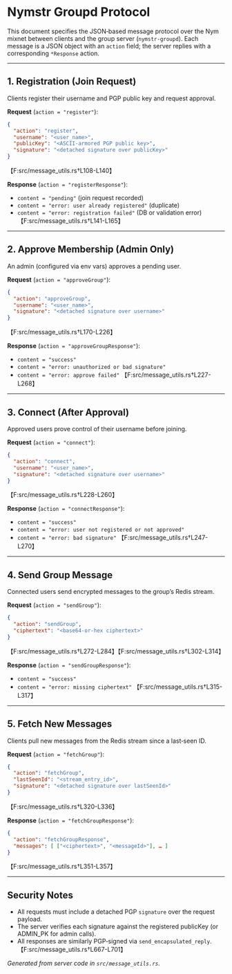 # Nymstr Groupd Protocol

This document specifies the JSON‑based message protocol over the Nym mixnet between
clients and the group server (`nymstr-groupd`). Each message is a JSON object with an
`action` field; the server replies with a corresponding `*Response` action.

---

## 1. Registration (Join Request)

Clients register their username and PGP public key and request approval.

**Request** (`action = "register"`):
```json
{
  "action": "register",
  "username": "<user_name>",
  "publicKey": "<ASCII-armored PGP public key>",
  "signature": "<detached signature over publicKey>"
}
```
【F:src/message_utils.rs†L108-L140】

**Response** (`action = "registerResponse"`):
- `content = "pending"` (join request recorded)
- `content = "error: user already registered"` (duplicate)
- `content = "error: registration failed"` (DB or validation error)
【F:src/message_utils.rs†L141-L165】

---

## 2. Approve Membership (Admin Only)

An admin (configured via env vars) approves a pending user.

**Request** (`action = "approveGroup"`):
```json
{
  "action": "approveGroup",
  "username": "<user_name>",
  "signature": "<detached signature over username>"
}
```
【F:src/message_utils.rs†L170-L226】

**Response** (`action = "approveGroupResponse"`):
- `content = "success"`
- `content = "error: unauthorized or bad signature"`
- `content = "error: approve failed"`
【F:src/message_utils.rs†L227-L268】

---

## 3. Connect (After Approval)

Approved users prove control of their username before joining.

**Request** (`action = "connect"`):
```json
{
  "action": "connect",
  "username": "<user_name>",
  "signature": "<detached signature over username>"
}
```
【F:src/message_utils.rs†L228-L260】

**Response** (`action = "connectResponse"`):
- `content = "success"`
- `content = "error: user not registered or not approved"`
- `content = "error: bad signature"`
【F:src/message_utils.rs†L247-L270】

---

## 4. Send Group Message

Connected users send encrypted messages to the group’s Redis stream.

**Request** (`action = "sendGroup"`):
```json
{
  "action": "sendGroup",
  "ciphertext": "<base64-or-hex ciphertext>"
}
```
【F:src/message_utils.rs†L272-L284】【F:src/message_utils.rs†L302-L314】

**Response** (`action = "sendGroupResponse"`):
- `content = "success"`
- `content = "error: missing ciphertext"`
【F:src/message_utils.rs†L315-L317】

---

## 5. Fetch New Messages

Clients pull new messages from the Redis stream since a last‑seen ID.

**Request** (`action = "fetchGroup"`):
```json
{
  "action": "fetchGroup",
  "lastSeenId": "<stream_entry_id>",
  "signature": "<detached signature over lastSeenId>"
}
```
【F:src/message_utils.rs†L320-L336】

**Response** (`action = "fetchGroupResponse"`):
```json
{
  "action": "fetchGroupResponse",
  "messages": [ ["<ciphertext>", "<messageId>"], … ]
}
```
【F:src/message_utils.rs†L351-L357】

---

## Security Notes

- All requests must include a detached PGP `signature` over the request payload.
- The server verifies each signature against the registered publicKey (or ADMIN_PK for admin calls).
- All responses are similarly PGP‑signed via `send_encapsulated_reply`.
【F:src/message_utils.rs†L667-L701】

_Generated from server code in `src/message_utils.rs`._